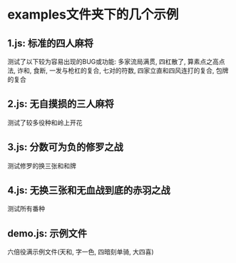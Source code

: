 # examples文件夹下的几个示例

## 1.js: 标准的四人麻将

测试了以下较为容易出现的BUG或功能: 多家流局满贯, 四杠散了, 算素点之高点法, 诈和, 食断, 一发与枪杠的复合, 七对的符数,
四家立直和四风连打的复合, 包牌的复合

## 2.js: 无自摸损的三人麻将

测试了较多役种和岭上开花

## 3.js: 分数可为负的修罗之战

测试修罗的换三张和和牌

## 4.js: 无换三张和无血战到底的赤羽之战

测试所有番种

## demo.js: 示例文件

六倍役满示例文件(天和, 字一色, 四暗刻单骑, 大四喜)
